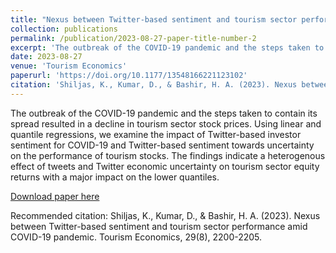 ```yaml
---
title: "Nexus between Twitter-based sentiment and tourism sector performance amid COVID-19 pandemic"
collection: publications
permalink: /publication/2023-08-27-paper-title-number-2
excerpt: 'The outbreak of the COVID-19 pandemic and the steps taken to contain its spread resulted in a decline in tourism sector stock prices. Using linear and quantile regressions, we examine the impact of Twitter-based investor sentiment for COVID-19 and Twitter-based sentiment towards uncertainty on the performance of tourism stocks. The findings indicate a heterogenous effect of tweets and Twitter economic uncertainty on tourism sector equity returns with a major impact on the lower quantiles.'
date: 2023-08-27
venue: 'Tourism Economics'
paperurl: 'https://doi.org/10.1177/13548166221123102'
citation: 'Shiljas, K., Kumar, D., & Bashir, H. A. (2023). Nexus between Twitter-based sentiment and tourism sector performance amid COVID-19 pandemic. Tourism Economics, 29(8), 2200-2205.'
---
```


The outbreak of the COVID-19 pandemic and the steps taken to contain its spread resulted in a decline in tourism sector stock prices. Using linear and quantile regressions, we examine the impact of Twitter-based investor sentiment for COVID-19 and Twitter-based sentiment towards uncertainty on the performance of tourism stocks. The findings indicate a heterogenous effect of tweets and Twitter economic uncertainty on tourism sector equity returns with a major impact on the lower quantiles.

[Download paper here](https://www.ncbi.nlm.nih.gov/pmc/articles/PMC9425157)

Recommended citation: Shiljas, K., Kumar, D., & Bashir, H. A. (2023). Nexus between Twitter-based sentiment and tourism sector performance amid COVID-19 pandemic. Tourism Economics, 29(8), 2200-2205.
